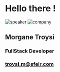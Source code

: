 <!-- .slide: class="speaker-slide red" -->
# Hello there !

![speaker](./assets/images/speaker/morgane-troysi/morgane.jpg)
![company](./assets/images/speaker/logo-sfeir-blanc.png)

<h2>Morgane <span>Troysi</span></h2>

### FullStack Developer

<!-- .element: class="icon-rule icon-first" -->

### troysi.m@sfeir.com

<!-- .element: class="icon-mail icon-third" -->
